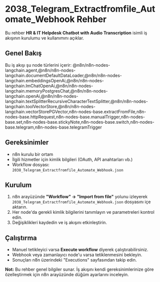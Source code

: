 # 2038_Telegram_Extractfromfile_Automate_Webhook Rehber

Bu rehber **HR & IT Helpdesk Chatbot with Audio Transcription** isimli iş akışının kurulumu ve kullanımını açıklar.

## Genel Bakış
Bu iş akışı şu node türlerini içerir: @n8n/n8n-nodes-langchain.agent,@n8n/n8n-nodes-langchain.documentDefaultDataLoader,@n8n/n8n-nodes-langchain.embeddingsOpenAi,@n8n/n8n-nodes-langchain.lmChatOpenAi,@n8n/n8n-nodes-langchain.memoryPostgresChat,@n8n/n8n-nodes-langchain.openAi,@n8n/n8n-nodes-langchain.textSplitterRecursiveCharacterTextSplitter,@n8n/n8n-nodes-langchain.toolVectorStore,@n8n/n8n-nodes-langchain.vectorStorePGVector,n8n-nodes-base.extractFromFile,n8n-nodes-base.httpRequest,n8n-nodes-base.manualTrigger,n8n-nodes-base.set,n8n-nodes-base.stickyNote,n8n-nodes-base.switch,n8n-nodes-base.telegram,n8n-nodes-base.telegramTrigger

## Gereksinimler
- n8n kurulu bir ortam
- İlgili hizmetler için kimlik bilgileri (OAuth, API anahtarları vb.)
- Workflow dosyası: `2038_Telegram_Extractfromfile_Automate_Webhook.json`

## Kurulum
1. n8n arayüzünde **"Workflow" → "Import from file"** yolunu izleyerek `2038_Telegram_Extractfromfile_Automate_Webhook.json` dosyasını içe aktarın.
2. Her node'da gerekli kimlik bilgilerini tanımlayın ve parametreleri kontrol edin.
3. Değişiklikleri kaydedin ve iş akışını etkinleştirin.

## Çalıştırma
- Manuel tetikleyici varsa **Execute workflow** diyerek çalıştırabilirsiniz.
- Webhook veya zamanlayıcı node'u varsa tetiklenmesini bekleyin.
- Sonuçları n8n üzerindeki "Executions" sayfasından takip edin.

**Not:** Bu rehber genel bilgiler sunar. İş akışını kendi gereksinimlerinize göre özelleştirmek için n8n arayüzünde düğüm ayarlarını inceleyin.
